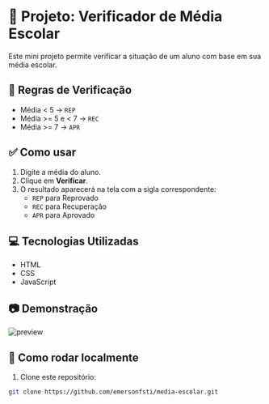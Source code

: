 # 📘 Projeto: Verificador de Média Escolar

Este mini projeto permite verificar a situação de um aluno com base em sua média escolar.

## 🧾 Regras de Verificação

- Média < 5 → `REP`
- Média >= 5 e < 7 → `REC`
- Média >= 7 → `APR`

## ✅ Como usar

1. Digite a média do aluno.
2. Clique em **Verificar**.
3. O resultado aparecerá na tela com a sigla correspondente:
   - `REP` para Reprovado
   - `REC` para Recuperação
   - `APR` para Aprovado

## 💻 Tecnologias Utilizadas

- HTML
- CSS
- JavaScript

## 📷 Demonstração

![preview](screenshot.png)

## 📂 Como rodar localmente

1. Clone este repositório:
```bash
git clone https://github.com/emersonfsti/media-escolar.git

